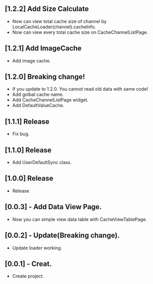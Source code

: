## [1.2.2] Add Size Calculate

* Now can view total cache size of channel by LocalCacheLoader(channel).cacheInfo.
* Now can view every total cache size on CacheChannelListPage.

## [1.2.1] Add ImageCache

* Add image cache.

## [1.2.0] Breaking change!

* If you update to 1.2.0. You cannot read old data with same code!
* Add golbal cache name.
* Add CacheChannelListPage widget.
* Add DefaultValueCache.

## [1.1.1] Release

* Fix bug.

## [1.1.0] Release

* Add UserDefaultSync class.

## [1.0.0] Release

* Release

## [0.0.3] - Add Data View Page.

* Now you can simple view data table with CacheViewTablePage.  


## [0.0.2] - Update(Breaking change).

* Update loader working.  

## [0.0.1] - Creat.

* Create project.
